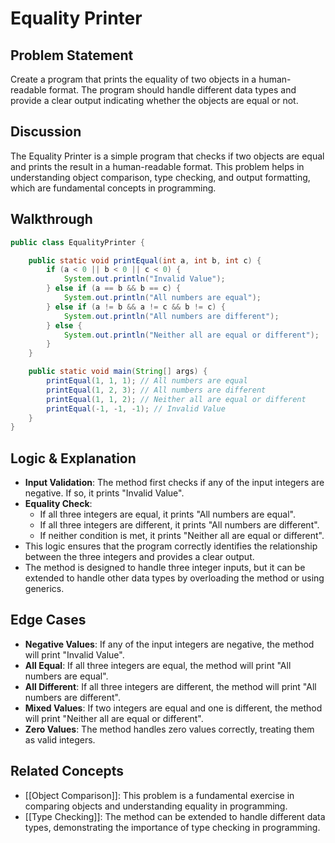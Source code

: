 # Equality Printer
## Problem Statement
Create a program that prints the equality of two objects in a human-readable format. The program should handle different data types and provide a clear output indicating whether the objects are equal or not.
## Discussion
The Equality Printer is a simple program that checks if two objects are equal and prints the result in a human-readable format. This problem helps in understanding object comparison, type checking, and output formatting, which are fundamental concepts in programming.
## Walkthrough
```java
public class EqualityPrinter {

    public static void printEqual(int a, int b, int c) {
        if (a < 0 || b < 0 || c < 0) {
            System.out.println("Invalid Value");
        } else if (a == b && b == c) {
            System.out.println("All numbers are equal");
        } else if (a != b && a != c && b != c) {
            System.out.println("All numbers are different");
        } else {
            System.out.println("Neither all are equal or different");
        }
    }

    public static void main(String[] args) {
        printEqual(1, 1, 1); // All numbers are equal
        printEqual(1, 2, 3); // All numbers are different
        printEqual(1, 1, 2); // Neither all are equal or different
        printEqual(-1, -1, -1); // Invalid Value
    }
}
```
## Logic & Explanation
- **Input Validation**: The method first checks if any of the input integers are negative. If so, it prints "Invalid Value".
- **Equality Check**: 
  - If all three integers are equal, it prints "All numbers are equal".
  - If all three integers are different, it prints "All numbers are different".
  - If neither condition is met, it prints "Neither all are equal or different". 
 - This logic ensures that the program correctly identifies the relationship between the three integers and provides a clear output.
 - The method is designed to handle three integer inputs, but it can be extended to handle other data types by overloading the method or using generics.
## Edge Cases
- **Negative Values**: If any of the input integers are negative, the method will print "Invalid Value".
- **All Equal**: If all three integers are equal, the method will print "All numbers are equal".
- **All Different**: If all three integers are different, the method will print "All numbers are different".
- **Mixed Values**: If two integers are equal and one is different, the method will print "Neither all are equal or different".
- **Zero Values**: The method handles zero values correctly, treating them as valid integers.
## Related Concepts
- [[Object Comparison]]: This problem is a fundamental exercise in comparing objects and understanding equality in programming.
- [[Type Checking]]: The method can be extended to handle different data types, demonstrating the importance of type checking in programming.
